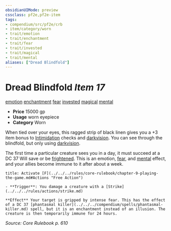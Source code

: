 ```yaml
---
obsidianUIMode: preview
cssclass: pf2e,pf2e-item
tags:
- compendium/src/pf2e/crb
- item/category/worn
- trait/emotion
- trait/enchantment
- trait/fear
- trait/invested
- trait/magical
- trait/mental
aliases: ["Dread Blindfold"]
---
```

# Dread Blindfold *Item 17*  
[emotion](../../../rules/traits/emotion.md)  [enchantment](../../../rules/traits/enchantment.md)  [fear](../../../rules/traits/fear.md)  [invested](../../../rules/traits/invested.md)  [magical](../../../rules/traits/magical.md)  [mental](../../../rules/traits/mental.md)  

- **Price** 15000 gp
- **Usage** worn eyepiece
- **Category** Worn

When tied over your eyes, this ragged strip of black linen gives you a +3 item bonus to [Intimidation](../../skills.md#Intimidation) checks and [darkvision](../../../rules/abilities/darkvision.md). You can see through the blindfold, but only using [darkvision](../../../rules/abilities/darkvision.md).

The first time a particular creature sees you in a day, it must succeed at a DC 37 Will save or be [frightened](../../../rules/conditions.md#Frightened). This is an emotion, [fear](../../../rules/traits/fear.md), and [mental](../../../rules/traits/mental.md) effect, and your allies become immune to it after about a week.

```ad-embed-ability
title: Activate [F](../../../rules/core-rulebook/chapter-9-playing-the-game.md#Actions "Free Action")

- **Trigger**: You damage a creature with a [Strike](../../../rules/actions/strike.md)

**Effect** Your target is gripped by intense fear. This has the effect of a DC 37 [phantasmal killer](../../../compendium/spells/phantasmal-killer.md) spell, but it is an enchantment instead of an illusion. The creature is then temporarily immune for 24 hours.
```

*Source: Core Rulebook p. 610*
